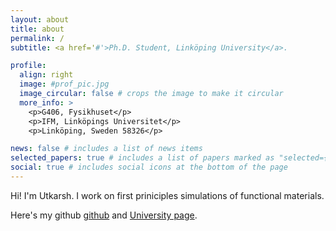 ```yaml
---
layout: about
title: about
permalink: /
subtitle: <a href='#'>Ph.D. Student, Linköping University</a>.

profile:
  align: right
  image: #prof_pic.jpg
  image_circular: false # crops the image to make it circular
  more_info: >
    <p>G406, Fysikhuset</p>
    <p>IFM, Linköpings Universitet</p>
    <p>Linköping, Sweden 58326</p>

news: false # includes a list of news items
selected_papers: true # includes a list of papers marked as "selected={true}"
social: true # includes social icons at the bottom of the page
---
```


Hi! I'm Utkarsh. I work on first priniciples simulations of functional materials.

Here's my github [github](https://github.com/utksi) and [University page](https://liu.se/en/employee/utksi60). 
